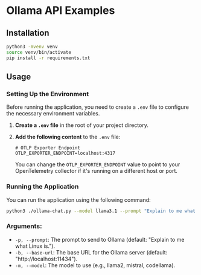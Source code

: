 # Ollama API Examples

## Installation

```bash
python3 -mvenv venv
source venv/bin/activate
pip install -r requirements.txt
```

## Usage

### Setting Up the Environment

Before running the application, you need to create a `.env` file to configure the necessary environment variables.

1. **Create a `.env` file** in the root of your project directory.

2. **Add the following content** to the `.env` file:

   ```plaintext
   # OTLP Exporter Endpoint
   OTLP_EXPORTER_ENDPOINT=localhost:4317
   ```

   You can change the `OTLP_EXPORTER_ENDPOINT` value to point to your OpenTelemetry collector if it's running on a different host or port.

### Running the Application

You can run the application using the following command:

```bash
python3 ./ollama-chat.py --model llama3.1 --prompt "Explain to me what Linux is."      
```

### Arguments:

- `-p, --prompt`: The prompt to send to Ollama (default: "Explain to me what Linux is.").
- `-b, --base-url`: The base URL for the Ollama server (default: "http://localhost:11434").
- `-m, --model`: The model to use (e.g., llama2, mistral, codellama).

